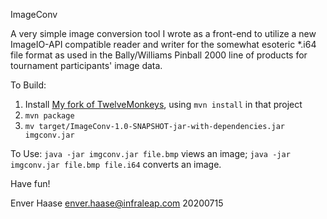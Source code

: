 ImageConv

A very simple image conversion tool I wrote as a front-end to utilize a new ImageIO-API compatible reader and writer for the somewhat esoteric *.i64 file format as used in the Bally/Williams Pinball 2000 line of products for tournament participants' image data.

To Build:
1. Install [My fork of TwelveMonkeys](https://github.com/enver-haase/TwelveMonkeys), using  `mvn install` in that project
2. `mvn package`
3. `mv target/ImageConv-1.0-SNAPSHOT-jar-with-dependencies.jar imgconv.jar`

To Use:
`java -jar imgconv.jar file.bmp` views an image;
`java -jar imgconv.jar file.bmp file.i64` converts an image.

Have fun!

Enver Haase <enver.haase@infraleap.com>
20200715
